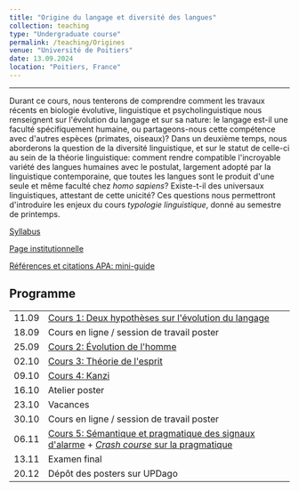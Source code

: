 ```yaml
---
title: "Origine du langage et diversité des langues"
collection: teaching
type: "Undergraduate course"
permalink: /teaching/Origines
venue: "Université de Poitiers"
date: 13.09.2024
location: "Poitiers, France"
---
```

---

Durant ce cours, nous tenterons de comprendre comment les travaux récents en biologie évolutive, linguistique et psycholinguistique nous renseignent sur l'évolution du langage et sur sa nature: le langage est-il une faculté spécifiquement humaine, ou partageons-nous cette compétence avec d'autres espèces (primates, oiseaux)? Dans un deuxième temps, nous aborderons la question de la diversité linguistique, et sur le statut de celle-ci au sein de la théorie linguistique: comment rendre compatible l'incroyable variété des langues humaines avec le postulat, largement adopté par la linguistique contemporaine, que toutes les langues sont le produit d'une seule et même faculté chez *homo sapiens*? Existe-t-il des universaux linguistiques, attestant de cette unicité? Ces questions nous permettront d'introduire les enjeux du cours *typologie linguistique*, donné au semestre de printemps.

[Syllabus](./origines/Syllabus_Origines.pdf)

[Page institutionnelle](https://updago.univ-poitiers.fr/course/view.php?id=5743#section-0)

[Références et citations APA: mini-guide](./origines/APA.pdf)



## Programme

|   |                  |
|---|------------------|
| 11.09 | [Cours 1: Deux hypothèses sur l'évolution du langage](./origines/Poitiers_Origines_Cours1.pdf)      |
| 18.09 | Cours en ligne / session de travail poster |
| 25.09 | [Cours 2: Évolution de l'homme](./origines/Poitiers_Origines_Cours2.pdf)      |
| 02.10 | [Cours 3: Théorie de l'esprit](./origines/Poitiers_Origines_Cours3.pdf)      |
| 09.10 | [Cours 4: Kanzi](./origines/Poitiers_Origines_Cours4.pdf)      |
| 16.10 | Atelier poster |
| 23.10 | Vacances     |
| 30.10 | Cours en ligne / session de travail poster |
| 06.11 | [Cours 5: Sémantique et pragmatique des signaux d'alarme](./origines/Cours_5_Signaux.pdf) + [*Crash course* sur la pragmatique](./origines/Pragmatique.pdf)|
| 13.11 | Examen final |
| 20.12 | Dépôt des posters sur UPDago |









